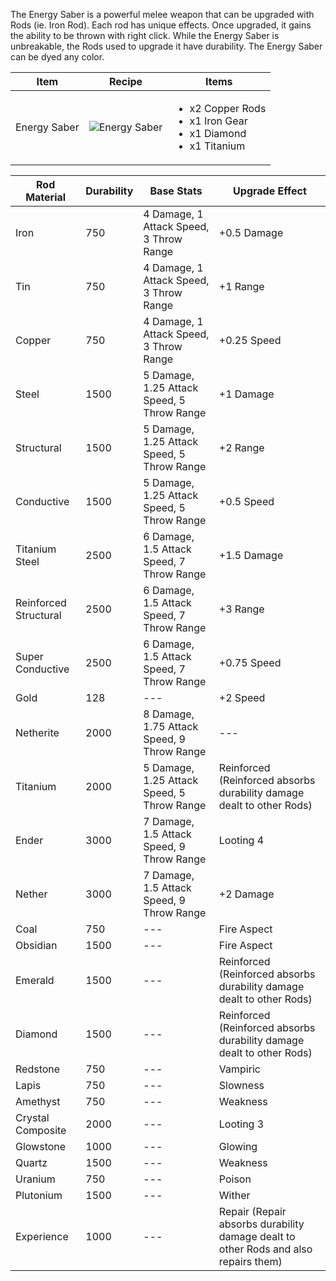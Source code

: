 The Energy Saber is a powerful melee weapon that can be upgraded with Rods (ie. Iron Rod). Each rod has unique effects. Once upgraded, it gains the ability to be thrown with right click. While the Energy Saber is unbreakable, the Rods used to upgrade it have durability. The Energy Saber can be dyed any color.

| Item | Recipe | Items |
|------|--------|-------|
| Energy Saber | ![Energy Saber](https://cdn.discordapp.com/attachments/739536694398812230/879565308141137961/energy_saber.png) | <ul><li>x2 Copper Rods</li><li>x1 Iron Gear</li><li>x1 Diamond</li><li>x1 Titanium</li></ul> |

| Rod Material | Durability | Base Stats | Upgrade Effect |
|--------------|------------|------------|----------------|
Iron           | 750	    | 4 Damage, 1 Attack Speed, 3 Throw Range    | +0.5 Damage
Tin            | 750	    | 4 Damage, 1 Attack Speed, 3 Throw Range	 | +1 Range
Copper         | 750	    | 4 Damage, 1 Attack Speed, 3 Throw Range	 | +0.25 Speed
Steel          | 1500	    | 5 Damage, 1.25 Attack Speed, 5 Throw Range | +1 Damage
Structural     | 1500	    | 5 Damage, 1.25 Attack Speed, 5 Throw Range | +2 Range
Conductive     | 1500	    | 5 Damage, 1.25 Attack Speed, 5 Throw Range | +0.5 Speed
Titanium Steel | 2500	    | 6 Damage, 1.5 Attack Speed, 7 Throw Range  | +1.5 Damage
Reinforced Structural | 2500| 6 Damage, 1.5 Attack Speed, 7 Throw Range  | +3 Range
Super Conductive | 2500	    | 6 Damage, 1.5 Attack Speed, 7 Throw Range  | +0.75 Speed
Gold	       | 128        | ---                                        | +2 Speed
Netherite      | 2000	    | 8 Damage, 1.75 Attack Speed, 9 Throw Range | ---
Titanium       | 2000	    | 5 Damage, 1.25 Attack Speed, 5 Throw Range | Reinforced (Reinforced absorbs durability damage dealt to other Rods)
Ender          | 3000	    | 7 Damage, 1.5 Attack Speed, 9 Throw Range  | Looting 4 
Nether         | 3000	    | 7 Damage, 1.5 Attack Speed, 9 Throw Range  | +2 Damage
Coal           | 750	| ---| Fire Aspect
Obsidian       | 1500	| ---| Fire Aspect
Emerald        | 1500	| ---| Reinforced (Reinforced absorbs durability damage dealt to other Rods)
Diamond        | 1500	| ---| Reinforced (Reinforced absorbs durability damage dealt to other Rods)
Redstone       | 750	| ---| Vampiric
Lapis          | 750	| ---| Slowness
Amethyst       | 750	| ---| Weakness
Crystal Composite | 2000| ---| Looting 3
Glowstone      | 1000	| ---| Glowing
Quartz         | 1500	| ---| Weakness
Uranium        | 750	| ---| Poison
Plutonium      | 1500	| ---| Wither
Experience     | 1000	| ---| Repair (Repair absorbs durability damage dealt to other Rods and also repairs them)
